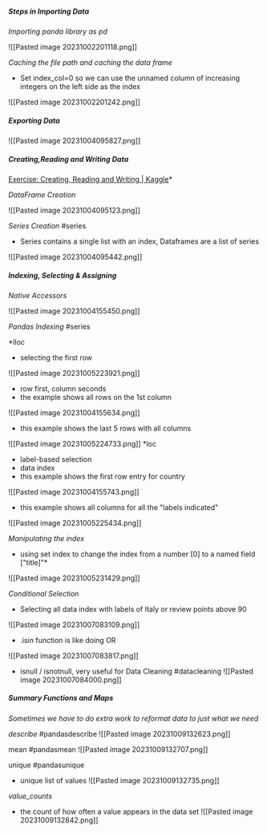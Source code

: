 ##### Steps in Importing Data

*Importing panda library as pd*

![[Pasted image 20231002201118.png]]

*Caching the file path and caching the data frame*
* Set index_col=0 so we can use the unnamed column of increasing integers on the left side as the index

![[Pasted image 20231002201242.png]]

##### Exporting Data
![[Pasted image 20231004095827.png]]

##### Creating,Reading and Writing Data
[Exercise: Creating, Reading and Writing | Kaggle](https://www.kaggle.com/code/cliffycodes/exercise-creating-reading-and-writing/edit)*

*DataFrame Creation*

![[Pasted image 20231004095123.png]]

*Series Creation* #series 
* Series contains a single list with an index, Dataframes are a list of series

![[Pasted image 20231004095442.png]]

##### Indexing, Selecting & Assigning


*Native Accessors*

![[Pasted image 20231004155450.png]]

*Pandas Indexing* #series 

*Iloc
* selecting the first row

![[Pasted image 20231005223921.png]]
* row first, column seconds
* the example shows all rows on the 1st column

![[Pasted image 20231004155634.png]]
* this example shows the last 5 rows with all columns

![[Pasted image 20231005224733.png]]
*loc
* label-based selection
* data index 
* this example shows the first row entry for country

![[Pasted image 20231004155743.png]]
* this example shows all columns for all the "labels indicated"

![[Pasted image 20231005225434.png]]

*Manipulating the index*
* using set index to change the index from a number [0] to a named field ["title]"*

![[Pasted image 20231005231429.png]]

*Conditional Selection*
* Selecting all data index with labels of Italy or review points above 90

![[Pasted image 20231007083109.png]]
* .isin function is like doing OR 

![[Pasted image 20231007083817.png]]
* isnull / isnotnull, very useful for Data Cleaning #datacleaning
![[Pasted image 20231007084000.png]]
##### Summary Functions and Maps
*Sometimes we have to do extra work to reformat data to just what we need*

*describe* #pandasdescribe
![[Pasted image 20231009132623.png]]

mean #pandasmean
![[Pasted image 20231009132707.png]]

unique #pandasunique
* unique list of values
![[Pasted image 20231009132735.png]]

*value_counts*
* the count of how often a value appears in the data set
![[Pasted image 20231009132842.png]]